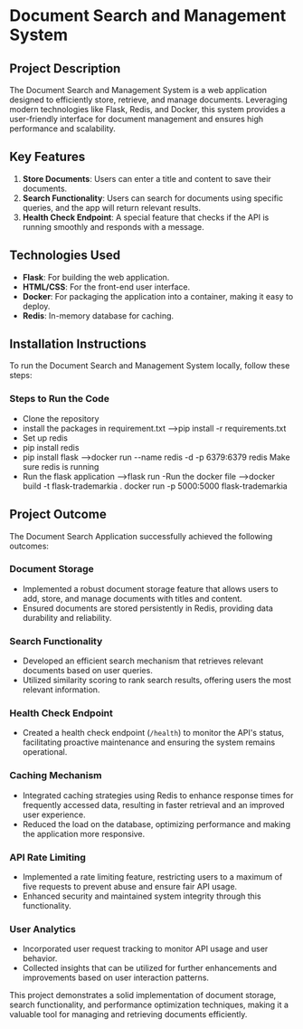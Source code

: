 # Document Search and Management System

## Project Description
The Document Search and Management System is a web application designed to efficiently store, retrieve, and manage documents. Leveraging modern technologies like Flask, Redis, and Docker, this system provides a user-friendly interface for document management and ensures high performance and scalability.

## Key Features
1. **Store Documents**: Users can enter a title and content to save their documents.
2. **Search Functionality**: Users can search for documents using specific queries, and the app will return relevant results.
3. **Health Check Endpoint**: A special feature that checks if the API is running smoothly and responds with a message.

## Technologies Used
- **Flask**: For building the web application.
- **HTML/CSS**: For the front-end user interface.
- **Docker**: For packaging the application into a container, making it easy to deploy.
- **Redis**: In-memory database for caching.

## Installation Instructions
To run the Document Search and Management System locally, follow these steps:

### Steps to Run the Code
- Clone the repository
- install the packages in requirement.txt 
-->pip install -r requirements.txt
- Set up redis
- pip install redis
- pip install flask
-->docker run --name redis -d -p 6379:6379 redis
  Make sure redis is running
- Run the flask application 
-->flask run
-Run the docker file
-->docker build -t flask-trademarkia .
docker run -p 5000:5000 flask-trademarkia

## Project Outcome

The Document Search Application successfully achieved the following outcomes:

### Document Storage
- Implemented a robust document storage feature that allows users to add, store, and manage documents with titles and content.
- Ensured documents are stored persistently in Redis, providing data durability and reliability.

### Search Functionality
- Developed an efficient search mechanism that retrieves relevant documents based on user queries.
- Utilized similarity scoring to rank search results, offering users the most relevant information.

### Health Check Endpoint
- Created a health check endpoint (`/health`) to monitor the API's status, facilitating proactive maintenance and ensuring the system remains operational.

### Caching Mechanism
- Integrated caching strategies using Redis to enhance response times for frequently accessed data, resulting in faster retrieval and an improved user experience.
- Reduced the load on the database, optimizing performance and making the application more responsive.

### API Rate Limiting
- Implemented a rate limiting feature, restricting users to a maximum of five requests to prevent abuse and ensure fair API usage.
- Enhanced security and maintained system integrity through this functionality.

### User Analytics
- Incorporated user request tracking to monitor API usage and user behavior.
- Collected insights that can be utilized for further enhancements and improvements based on user interaction patterns.


This project demonstrates a solid implementation of document storage, search functionality, and performance optimization techniques, making it a valuable tool for managing and retrieving documents efficiently.


